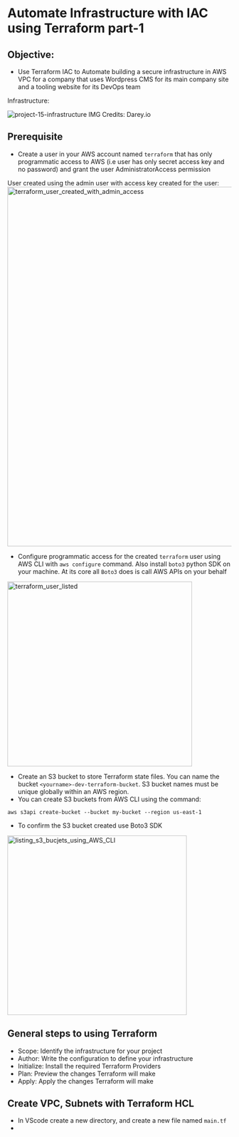 # Automate Infrastructure with IAC using Terraform part-1

## Objective:
 - Use Terraform IAC to Automate building a secure infrastructure in AWS VPC for a company that uses Wordpress CMS for its main company site and a tooling website for its DevOps team

Infrastructure:

![project-15-infrastructure IMG](https://user-images.githubusercontent.com/23315232/135461812-e94e31b1-526b-4950-b82a-e910ee53773c.png)
Credits: Darey.io

## Prerequisite
- Create a user in your AWS account named `terraform` that has only programmatic access to AWS (i.e user has only secret access key and no password) and grant the user AdministratorAccess permission

User created using the admin user with access key created for the user:
<img width="807" alt="terraform_user_created_with_admin_access" src="https://user-images.githubusercontent.com/23315232/138309302-54a07917-dae1-4d6e-adf4-3c63f5cadad7.png">

- Configure programmatic access for the created `terraform` user using AWS CLI with `aws configure` command. Also install `boto3` python SDK on your machine. At its core all `Boto3` does is call AWS APIs on your behalf  

<img width="415" alt="terraform_user_listed" src="https://user-images.githubusercontent.com/23315232/138310230-75e8f893-798e-4d9c-bc6b-f782f26a9f30.png">

- Create an S3 bucket to store Terraform state files. You can name the bucket `<yourname>-dev-terraform-bucket`. S3 bucket names must be unique globally within an AWS region.
 - You can create S3 buckets from AWS CLI using the command:
  ```
  aws s3api create-bucket --bucket my-bucket --region us-east-1
  ```

- To confirm the S3 bucket created use Boto3 SDK

<img width="403" alt="listing_s3_bucjets_using_AWS_CLI" src="https://user-images.githubusercontent.com/23315232/138314120-a202c7d0-2a7e-4e46-88b3-3e51d16d086c.png">


## General steps to using Terraform
- Scope: Identify the infrastructure for your project
- Author: Write the configuration to define your infrastructure
- Initialize: Install the required Terraform Providers
- Plan: Preview the changes Terraform will make
- Apply: Apply the changes Terraform will make 


## Create VPC, Subnets with Terraform HCL
- In VScode create a new directory, and create a new file named `main.tf`
- 


 
